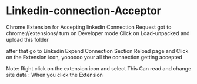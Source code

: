 # Linkedin-connection-Acceptor

Chrome Extension for Accepting linkedin Connection Request got to chrome://extensions/ turn on Developer mode Click on Load-unpacked and upload this folder

after that go to Linkedin Expend Connection Section Reload page and Click on the Extension icon, yoooooo your all the connection getting accepted

Note: Right click on the extension icon and select This Can read and change site data : When you click the Extension
